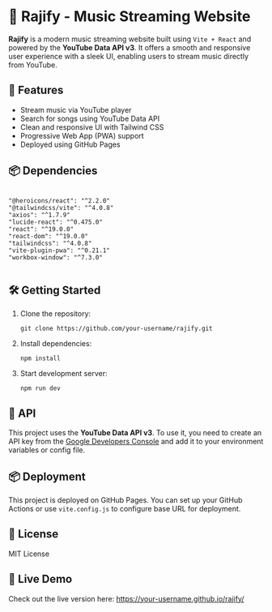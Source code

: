 
  <h1>🎵 Rajify - Music Streaming Website</h1>
  <p><strong>Rajify</strong> is a modern music streaming website built using <code>Vite + React</code> and powered by the <strong>YouTube Data API v3</strong>. It offers a smooth and responsive user experience with a sleek UI, enabling users to stream music directly from YouTube.</p>

  <h2>🚀 Features</h2>
  <ul>
    <li>Stream music via YouTube player</li>
    <li>Search for songs using YouTube Data API</li>
    <li>Clean and responsive UI with Tailwind CSS</li>
    <li>Progressive Web App (PWA) support</li>
    <li>Deployed using GitHub Pages</li>
  </ul>

  

  <h2>📦 Dependencies</h2>
  <pre><code>
"@heroicons/react": "^2.2.0"
"@tailwindcss/vite": "^4.0.8"
"axios": "^1.7.9"
"lucide-react": "^0.475.0"
"react": "^19.0.0"
"react-dom": "^19.0.0"
"tailwindcss": "^4.0.8"
"vite-plugin-pwa": "^0.21.1"
"workbox-window": "^7.3.0"
  </code></pre>

  <h2>🛠️ Getting Started</h2>
  <ol>
    <li>Clone the repository:
      <pre><code>git clone https://github.com/your-username/rajify.git</code></pre>
    </li>
    <li>Install dependencies:
      <pre><code>npm install</code></pre>
    </li>
    <li>Start development server:
      <pre><code>npm run dev</code></pre>
    </li>
  </ol>

  <h2>📡 API</h2>
  <p>This project uses the <strong>YouTube Data API v3</strong>. To use it, you need to create an API key from the <a href="https://console.developers.google.com/" target="_blank">Google Developers Console</a> and add it to your environment variables or config file.</p>

  <h2>📦 Deployment</h2>
  <p>This project is deployed on GitHub Pages. You can set up your GitHub Actions or use <code>vite.config.js</code> to configure base URL for deployment.</p>

  <h2>📄 License</h2>
  <p>MIT License</p>

  <h2>🔗 Live Demo</h2>
  <p>Check out the live version here: <a href="[https://your-username.github.io/rajify/](https://saturosukuna.github.io/Rajify/)" target="_blank">https://your-username.github.io/rajify/</a></p>


